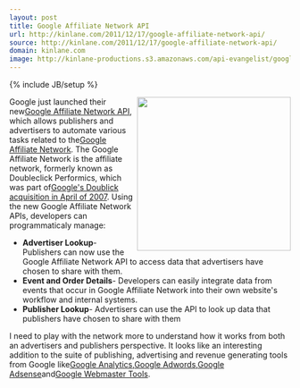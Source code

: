 ```yaml
---
layout: post
title: Google Affiliate Network API
url: http://kinlane.com/2011/12/17/google-affiliate-network-api/
source: http://kinlane.com/2011/12/17/google-affiliate-network-api/
domain: kinlane.com
image: http://kinlane-productions.s3.amazonaws.com/api-evangelist/google/Google-Affiliate-Network-API.png
---
```

{% include JB/setup %}<p><!DOCTYPE html PUBLIC "-//W3C//DTD XHTML 1.0 Transitional//EN"
    "http://www.w3.org/TR/xhtml1/DTD/xhtml1-transitional.dtd">
<html xmlns="http://www.w3.org/1999/xhtml">
  <head>
    <title></title>
  </head>
  <body>
    <a title="Google Affiliate Network API" href="http://code.google.com/apis/gan/index.html"><img src=
    "http://kinlane-productions.s3.amazonaws.com/api-evangelist/google/Google-Affiliate-Network-API.png" alt="" width="275" align="right" /></a> Google just launched their new<a title=
    "Google Affiliate Network API" href="http://code.google.com/apis/gan/index.html">Google Affiliate Network API</a>, which allows publishers and advertisers to automate various tasks related to
    the<a title="Google Affiliate Network" href="http://www.google.com/affiliatenetwork">Google Affiliate Network</a>. The Google Affiliate Network is the affiliate network, formerly known as
    Doubleclick Performics, which was part of<a href="http://www.google.com/intl/en/press/pressrel/doubleclick.html">Google's Doublick acquisition in April of 2007</a>. Using the new Google Affiliate
    Network APIs, developers can programmaticaly manage:
    <ul class="mainlist">
      <li>
        <strong>Advertiser Lookup</strong>- Publishers can now use the Google Affiliate Network API to access data that advertisers have chosen to share with them.
      </li>
      <li>
        <strong>Event and Order Details</strong>- Developers can easily integrate data from events that occur in Google Affiliate Network into their own website's workflow and internal systems.
      </li>
      <li>
        <strong>Publisher Lookup</strong>- Advertisers can use the API to look up data that publishers have chosen to share with them
      </li>
    </ul>I need to play with the network more to understand how it works from both an advertisers and publishers perspective. It looks like an interesting addition to the suite of publishing,
    advertising and revenue generating tools from Google like<a title="Google Analytics" href="http://www.google.com/analytics/">Google Analytics</a>,<a title="Google Adwords" href=
    "https://adwords.google.com/">Google Adwords</a>,<a href="https://www.google.com/adsense/v3/app">Google Adsense</a>and<a href="https://www.google.com/webmasters/tools/">Google Webmaster
    Tools</a>.
  </body>
</html></p>
